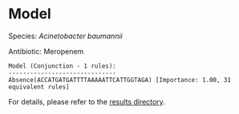 
# Model

Species: *Acinetobacter baumannii*

Antibiotic: Meropenem

```
Model (Conjunction - 1 rules):
------------------------------
Absence(ACCATGATGATTTTAAAAATTCATTGGTAGA) [Importance: 1.00, 31 equivalent rules]

```

For details, please refer to the [results directory](../../../../../results/scm_b/acinetobacter%20baumannii/meropenem/repeat_2/).

